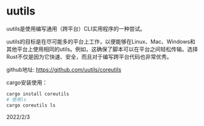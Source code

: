 # uutils

uutils是使用编写通用（跨平台）CLI实用程序的一种尝试。  

uutils的目标是在尽可能多的平台上工作，以便能够在Linux、Mac、Windows和其他平台上使用相同的utils。例如，这确保了脚本可以在平台之间轻松传输。选择Rust不仅是因为它快速、安全，而且对于编写跨平台代码也非常优秀。  

github地址: https://github.com/uutils/coreutils  

cargo安装使用：  
```r
cargo install coreutils
# 使用ls
cargo coreutils ls
```


2022/2/3  
